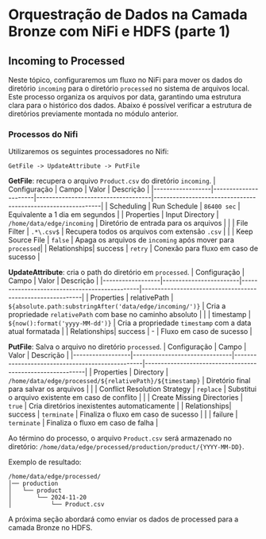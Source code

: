 # **Orquestração de Dados na Camada Bronze com NiFi e HDFS (parte 1)**

## Incoming to Processed
Neste tópico, configuraremos um fluxo no NiFi para mover os dados do diretório `incoming` para o diretório `processed` no sistema de arquivos local. Este processo organiza os arquivos por data, garantindo uma estrutura clara para o histórico dos dados. Abaixo é possível verificar a estrutura de diretórios previamente montada no módulo anterior. 

### Processos do Nifi
Utilizaremos os seguintes processadores no Nifi:

```
GetFile -> UpdateAttribute -> PutFile
```

**GetFile**: recupera o arquivo `Product.csv` do diretório `incoming`.
| Configuração | Campo            | Valor                          | Descrição                                               |
|------------------|----------------------|------------------------------------|-------------------------------------------------------------|
| Scheduling   | Run Schedule         | `86400 sec`                          | Equivalente a 1 dia em segundos                             |
| Properties   | Input Directory      | `/home/data/edge/incoming`         | Diretório de entrada para os arquivos                      |
|                  | File Filter          | `.*\.csv$`                         | Recupera todos os arquivos com extensão `.csv`             |
|                  | Keep Source File     | `false`                            | Apaga os arquivos de `incoming` após mover para `processed`|
| Relationships| success              | `retry`                               | Conexão para fluxo em caso de sucesso                      |


**UpdateAttribute**: cria o path do diretório em `processed`.
| Configuração | Campo              | Valor                                      | Descrição                                             |
|------------------|------------------------|----------------------------------------------|-----------------------------------------------------------|
| Properties   | relativePath         | `${absolute.path:substringAfter('data/edge/incoming/')}` | Cria a propriedade `relativePath` com base no caminho absoluto |
|                  | timestamp            | `${now():format('yyyy-MM-dd')}`               | Cria a propriedade `timestamp` com a data atual formatada |
| Relationships| success              | -                                            | Fluxo em caso de sucesso                                  |


**PutFile**: Salva o arquivo no diretório `processed`.
| Configuração | Campo                     | Valor                                         | Descrição                                             |
|------------------|-------------------------------|-------------------------------------------------|-----------------------------------------------------------|
| Properties   | Directory                  | `/home/data/edge/processed/${relativePath}/${timestamp}` | Diretório final para salvar os arquivos                   |
|                  | Conflict Resolution Strategy | `replace`                                       | Substitui o arquivo existente em caso de conflito         |
|                  | Create Missing Directories | `true`                                          | Cria diretórios inexistentes automaticamente             |
| Relationships| success                    | `terminate`                                     | Finaliza o fluxo em caso de sucesso                      |
|                  | failure                    | `terminate`                                     | Finaliza o fluxo em caso de falha                        |


Ao término do processo, o arquivo `Product.csv` será armazenado no diretório:
`/home/data/edge/processed/production/product/{YYYY-MM-DD}`.

Exemplo de resultado:

```
/home/data/edge/processed/
│── production
│   └── product
│       └── 2024-11-20
│           └── Product.csv
```

A próxima seção abordará como enviar os dados de processed para a camada Bronze no HDFS.